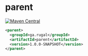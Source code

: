 # parent

[![Maven Central](https://maven-badges.herokuapp.com/maven-central/ml.rugal/ssh-common/badge.svg?style=plastic)](https://maven-badges.herokuapp.com/maven-central/ml.rugal/ssh-common)

```xml
<parent>
  <groupId>ga.rugal</groupId>
  <artifactId>parent</artifactId>
  <version>1.0.0-SNAPSHOT</version>
</parent>
```
